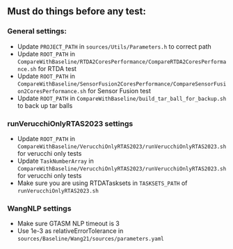 ## Must do things before any test:
### General settings:
* Update `PROJECT_PATH` in `sources/Utils/Parameters.h` to correct path
* Update `ROOT_PATH` in `CompareWithBaseline/RTDA2CoresPerformance/CompareRTDA2CoresPerformance.sh` for RTDA test
* Update `ROOT_PATH` in `CompareWithBaseline/SensorFusion2CoresPerformance/CompareSensorFusion2CoresPerformance.sh` for Sensor Fusion test
* Update `ROOT_PATH` in `CompareWithBaseline/build_tar_ball_for_backup.sh` to back up tar balls

### runVerucchiOnlyRTAS2023 settings
* Update `ROOT_PATH` in `CompareWithBaseline/VerucchiOnlyRTAS2023/runVerucchiOnlyRTAS2023.sh` for verucchi only tests
* Update `TaskNumberArray` in `CompareWithBaseline/VerucchiOnlyRTAS2023/runVerucchiOnlyRTAS2023.sh` for verucchi only tests
* Make sure you are using RTDATasksets in `TASKSETS_PATH` of `runVerucchiOnlyRTAS2023.sh`

### WangNLP settings
* Make sure GTASM NLP timeout is 3
* Use 1e-3 as relativeErrorTolerance in `sources/Baseline/Wang21/sources/parameters.yaml`